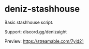 # deniz-stashhouse
Basic stashhouse script.

Support: discord.gg/denizaight

Preview: https://streamable.com/7yld21
